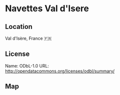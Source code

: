 # Navettes Val d'Isere
    
## Location

Val d'Isère, France 🇫🇷

## License

Name: ODbL-1.0
URL: http://opendatacommons.org/licenses/odbl/summary/

## Map

<WorldMap topic="public-transport/rtfs-rt/Navettes_Val_dIsere/vehicle_positions/#" />
